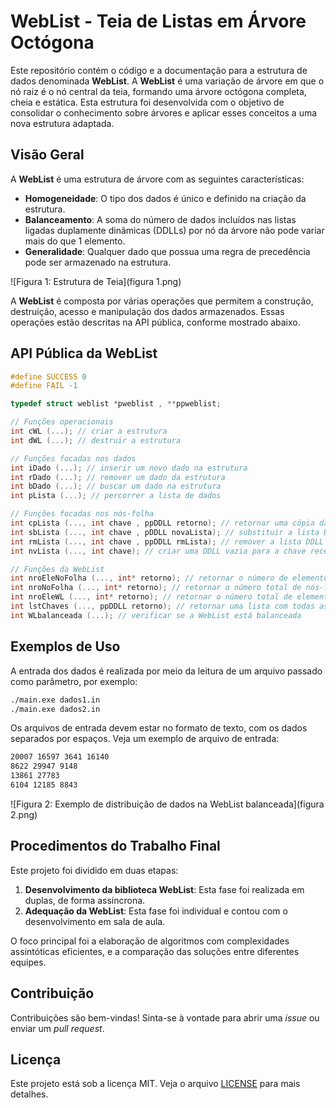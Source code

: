 # WebList - Teia de Listas em Árvore Octógona

Este repositório contém o código e a documentação para a estrutura de dados denominada **WebList**. A **WebList** é uma variação de árvore em que o nó raiz é o nó central da teia, formando uma árvore octógona completa, cheia e estática. Esta estrutura foi desenvolvida com o objetivo de consolidar o conhecimento sobre árvores e aplicar esses conceitos a uma nova estrutura adaptada.

## Visão Geral

A **WebList** é uma estrutura de árvore com as seguintes características:

- **Homogeneidade**: O tipo dos dados é único e definido na criação da estrutura.
- **Balanceamento**: A soma do número de dados incluídos nas listas ligadas duplamente dinâmicas (DDLLs) por nó da árvore não pode variar mais do que 1 elemento.
- **Generalidade**: Qualquer dado que possua uma regra de precedência pode ser armazenado na estrutura.

![Figura 1: Estrutura de Teia](figura 1.png)

A **WebList** é composta por várias operações que permitem a construção, destruição, acesso e manipulação dos dados armazenados. Essas operações estão descritas na API pública, conforme mostrado abaixo.

## API Pública da WebList

```c
#define SUCCESS 0
#define FAIL -1

typedef struct weblist *pweblist , **ppweblist;

// Funções operacionais
int cWL (...); // criar a estrutura
int dWL (...); // destruir a estrutura

// Funções focadas nos dados
int iDado (...); // inserir um novo dado na estrutura
int rDado (...); // remover um dado da estrutura
int bDado (...); // buscar um dado na estrutura
int pLista (...); // percorrer a lista de dados

// Funções focadas nos nós-folha
int cpLista (..., int chave , ppDDLL retorno); // retornar uma cópia da DDLL correspondente a chave
int sbLista (..., int chave , pDDLL novaLista); // substituir a lista DDLL correspondente a chave pela lista recebida
int rmLista (..., int chave , ppDDLL rmLista); // remover a lista DDLL correspondente a chave
int nvLista (..., int chave); // criar uma DDLL vazia para a chave recebida

// Funções da WebList
int nroEleNoFolha (..., int* retorno); // retornar o número de elementos em um nó-folha
int nroNoFolha (..., int* retorno); // retornar o número total de nós-folha
int nroEleWL (..., int* retorno); // retornar o número total de elementos cadastrados
int lstChaves (..., ppDDLL retorno); // retornar uma lista com todas as chaves da WebList
int WLbalanceada (...); // verificar se a WebList está balanceada
```

## Exemplos de Uso

A entrada dos dados é realizada por meio da leitura de um arquivo passado como parâmetro, por exemplo:

```sh
./main.exe dados1.in
./main.exe dados2.in
```

Os arquivos de entrada devem estar no formato de texto, com os dados separados por espaços. Veja um exemplo de arquivo de entrada:

```txt
20007 16597 3641 16140
8622 29947 9148
13861 27783
6104 12185 8843
```

![Figura 2: Exemplo de distribuição de dados na WebList balanceada](figura 2.png)

## Procedimentos do Trabalho Final

Este projeto foi dividido em duas etapas:

1. **Desenvolvimento da biblioteca WebList**: Esta fase foi realizada em duplas, de forma assíncrona.
2. **Adequação da WebList**: Esta fase foi individual e contou com o desenvolvimento em sala de aula.

O foco principal foi a elaboração de algoritmos com complexidades assintóticas eficientes, e a comparação das soluções entre diferentes equipes.

## Contribuição

Contribuições são bem-vindas! Sinta-se à vontade para abrir uma *issue* ou enviar um *pull request*.

## Licença

Este projeto está sob a licença MIT. Veja o arquivo [LICENSE](LICENSE) para mais detalhes.

